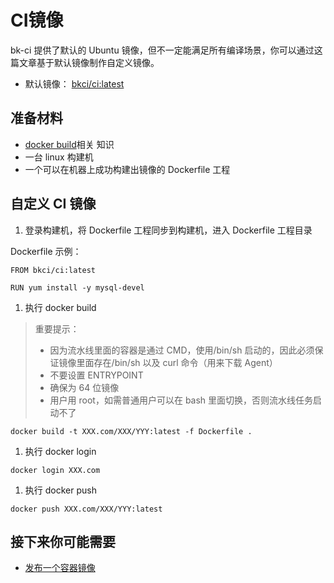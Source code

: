 # CI镜像

bk-ci 提供了默认的 Ubuntu 镜像，但不一定能满足所有编译场景，你可以通过这篇文章基于默认镜像制作自定义镜像。

* 默认镜像： [bkci/ci:latest](https://github.com/ci-plugins/base-images)

## 准备材料 <a id="&#x51C6;&#x5907;&#x6750;&#x6599;"></a>

* [docker build](https://docs.docker.com/engine/reference/commandline/build/)相关 知识
* 一台 linux 构建机
* 一个可以在机器上成功构建出镜像的 Dockerfile 工程

## 自定义 CI 镜像 <a id="&#x81EA;&#x5B9A;&#x4E49; CI &#x955C;&#x50CF;"></a>

1. 登录构建机，将 Dockerfile 工程同步到构建机，进入 Dockerfile 工程目录

Dockerfile 示例：

```text
FROM bkci/ci:latest

RUN yum install -y mysql-devel
```

1. 执行 docker build

> 重要提示：
>
> * 因为流水线里面的容器是通过 CMD，使用/bin/sh 启动的，因此必须保证镜像里面存在/bin/sh 以及 curl 命令（用来下载 Agent）
> * 不要设置 ENTRYPOINT
> * 确保为 64 位镜像
> * 用户用 root，如需普通用户可以在 bash 里面切换，否则流水线任务启动不了

```text
docker build -t XXX.com/XXX/YYY:latest -f Dockerfile .
```

1. 执行 docker login

```text
docker login XXX.com
```

1. 执行 docker push

```text
docker push XXX.com/XXX/YYY:latest
```

## 接下来你可能需要 <a id="&#x63A5;&#x4E0B;&#x6765;&#x4F60;&#x53EF;&#x80FD;&#x9700;&#x8981;"></a>

* [发布一个容器镜像](javascript:void%280%29)

